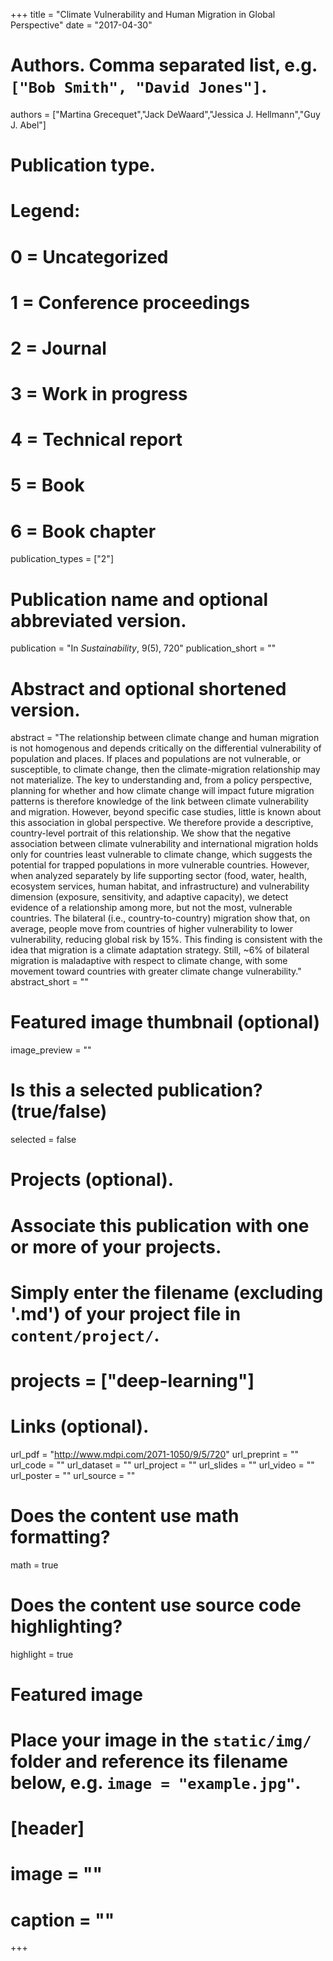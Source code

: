 +++
title = "Climate Vulnerability and Human Migration in Global Perspective"
date = "2017-04-30"

# Authors. Comma separated list, e.g. `["Bob Smith", "David Jones"]`.
authors = ["Martina Grecequet","Jack DeWaard","Jessica J. Hellmann","Guy J. Abel"]

# Publication type.
# Legend:
# 0 = Uncategorized
# 1 = Conference proceedings
# 2 = Journal
# 3 = Work in progress
# 4 = Technical report
# 5 = Book
# 6 = Book chapter
publication_types = ["2"]

# Publication name and optional abbreviated version.
publication = "In *Sustainability*, 9(5), 720"
publication_short = ""

# Abstract and optional shortened version.
abstract = "The relationship between climate change and human migration is not homogenous and depends critically on the differential vulnerability of population and places. If places and populations are not vulnerable, or susceptible, to climate change, then the climate-migration relationship may not materialize. The key to understanding and, from a policy perspective, planning for whether and how climate change will impact future migration patterns is therefore knowledge of the link between climate vulnerability and migration. However, beyond specific case studies, little is known about this association in global perspective. We therefore provide a descriptive, country-level portrait of this relationship. We show that the negative association between climate vulnerability and international migration holds only for countries least vulnerable to climate change, which suggests the potential for trapped populations in more vulnerable countries. However, when analyzed separately by life supporting sector (food, water, health, ecosystem services, human habitat, and infrastructure) and vulnerability dimension (exposure, sensitivity, and adaptive capacity), we detect evidence of a relationship among more, but not the most, vulnerable countries. The bilateral (i.e., country-to-country) migration show that, on average, people move from countries of higher vulnerability to lower vulnerability, reducing global risk by 15%. This finding is consistent with the idea that migration is a climate adaptation strategy. Still, ~6% of bilateral migration is maladaptive with respect to climate change, with some movement toward countries with greater climate change vulnerability."
abstract_short = ""

# Featured image thumbnail (optional)
image_preview = ""

# Is this a selected publication? (true/false)
selected = false

# Projects (optional).
#   Associate this publication with one or more of your projects.
#   Simply enter the filename (excluding '.md') of your project file in `content/project/`.
# projects = ["deep-learning"]

# Links (optional).
url_pdf = "http://www.mdpi.com/2071-1050/9/5/720"
url_preprint = ""
url_code = ""
url_dataset = ""
url_project = ""
url_slides = ""
url_video = ""
url_poster = ""
url_source = ""

# Does the content use math formatting?
math = true

# Does the content use source code highlighting?
highlight = true

# Featured image
# Place your image in the `static/img/` folder and reference its filename below, e.g. `image = "example.jpg"`.
# [header]
# image = ""
# caption = ""

+++


